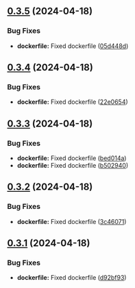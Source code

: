## [0.3.5](https://github.com/aaliboyev/mnk-telegram-bot/compare/v0.3.4...v0.3.5) (2024-04-18)


### Bug Fixes

* **dockerfile:** Fixed dockerfile ([05d448d](https://github.com/aaliboyev/mnk-telegram-bot/commit/05d448d3c620731e1da98682f22732e7aac127a2))



## [0.3.4](https://github.com/aaliboyev/mnk-telegram-bot/compare/v0.3.3...v0.3.4) (2024-04-18)


### Bug Fixes

* **dockerfile:** Fixed dockerfile ([22e0654](https://github.com/aaliboyev/mnk-telegram-bot/commit/22e06542160c9a66004b2d20fe0cf560771ac059))



## [0.3.3](https://github.com/aaliboyev/mnk-telegram-bot/compare/v0.3.2...v0.3.3) (2024-04-18)


### Bug Fixes

* **dockerfile:** Fixed dockerfile ([bed014a](https://github.com/aaliboyev/mnk-telegram-bot/commit/bed014aec71ba97f51f16a5fc9ffd73054071dfa))
* **dockerfile:** Fixed dockerfile ([b502940](https://github.com/aaliboyev/mnk-telegram-bot/commit/b502940e2c3ea9b0fc8fe6b37f4212d468bf08b3))



## [0.3.2](https://github.com/aaliboyev/mnk-telegram-bot/compare/v0.3.1...v0.3.2) (2024-04-18)


### Bug Fixes

* **dockerfile:** Fixed dockerfile ([3c46071](https://github.com/aaliboyev/mnk-telegram-bot/commit/3c46071a52a1603acd635a30e1fd56f17c212e4f))



## [0.3.1](https://github.com/aaliboyev/mnk-telegram-bot/compare/v0.3.0...v0.3.1) (2024-04-18)


### Bug Fixes

* **dockerfile:** Fixed dockerfile ([d92bf93](https://github.com/aaliboyev/mnk-telegram-bot/commit/d92bf93ce7f66e85b67875d8dc2238e37875bdb6))



